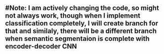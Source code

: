 ## #Note: I am actively changing the code, so might not always work, though when I implement classification completely, I will create branch for that and similaly, there will be a different branch when semantic segmentaion is complete with encoder-decoder CNN